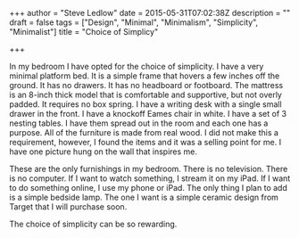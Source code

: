 +++
author = "Steve Ledlow"
date = 2015-05-31T07:02:38Z
description = ""
draft = false
tags = ["Design", "Minimal", "Minimalism", "Simplicity", "Minimalist"]
title = "Choice of Simplicy"

+++


In my bedroom I have opted for the choice of simplicity.  I have a very minimal platform bed.  It is a simple frame that hovers a few inches off the ground.  It has no drawers.  It has no headboard or footboard.  The mattress is an 8-inch thick model that is comfortable and supportive, but not overly padded.  It requires no box spring.   I have a writing desk with a single small drawer in the front.  I have a knockoff Eames chair in white.  I have a set of 3 nesting tables.  I have them spread out in the room and each one has a purpose.  All of the furniture is made from real wood.  I did not make this a requirement, however, I found the items and it was a selling point for me.  I have one picture hung on the wall that inspires me.  

These are the only furnishings in my bedroom.  There is no television.  There is no computer.  If I want to watch something, I stream it on my iPad.  If I want to do something online, I use my phone or iPad.  The only thing I plan to add is a simple bedside lamp.  The one I want is a simple ceramic design from Target that I will purchase soon.

The choice of simplicity can be so rewarding.
